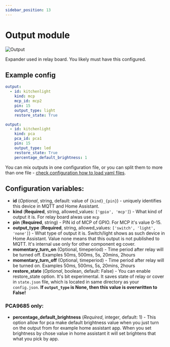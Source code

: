 ```yaml
---
sidebar_position: 13
---
```


# Output module

![Output](/img/output.png)

Expander used in relay board. You likely must have this configured.

## Example config

```yaml title="Example config for MCP23017"
output:
  - id: kitchenlight
    kind: mcp
    mcp_id: mcp2
    pin: 15
    output_type: light
    restore_state: True
```

```yaml title="Example config for PCA9685"
output:
  - id: kitchenlight
    kind: pca
    pca_id: pca1
    pin: 15
    output_type: led
    restore_state: True
    percentage_default_brightness: 1
```

You can mix outputs in one configuration file, or you can split them to more than one file - [check configuration how to load yaml files](/docs/next/configuration).

## Configuration variables:

- **id** (_Optional_, string, default: value of `{kind}_{pin}`) - uniquely identifies this device in MQTT and Home Assistant.
- **kind** (**Required**, string, allowed_values: `['gpio', 'mcp']`) - What kind of output it is. For relay board alwas use `mcp`
- **pin** (**Required**, string) - PIN id of MCP of GPIO. For MCP it's value 0-15.
- **output_type** (**Required**, string, allowed_values: `['switch', 'light', 'none']`) - What type of output it is. Switch/light shows as such device in Home Assistant. Value none means that this output is not published to MQTT. It's internal use only for other component eg cover.
- **momentary_turn_on** (Optional, timeperiod) - Time period after relay will be turned off. Examples 50ms, 500ms, 5s, 20mins, 2hours
- **momentary_turn_off** (Optional, timeperiod) - Time period after relay will be turned on. Examples 50ms, 500ms, 5s, 20mins, 2hours
- **restore_state** (_Optional_, boolean, default: False) - You can enable restore_state option. It's bit experimental. It saves state of relay or cover in `state.json` file, which is located in same directory as your `config.json`. **If `output_type` is None, then this value is overwritten to False!**

### PCA9685 only:
- **percentage_default_brightness** (_Required_, integer, default: 1) - This option allow for pca make default brightness value when you just turn on the output from for example home assistant app. When you set brightness by chose value in home assistant it will set brightens that what you pick by app.